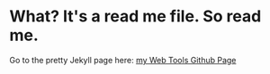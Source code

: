 # What? It's a read me file. So read me.

Go to the pretty Jekyll page here: [my Web Tools Github Page](https://alannarisse.github.io/frontend_resources/)

